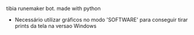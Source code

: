 tibia runemaker bot. made with python

* Necessário utilizar gráficos no modo 'SOFTWARE' para conseguir tirar prints da tela na versao Windows
